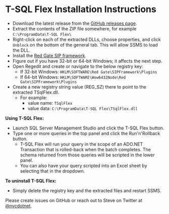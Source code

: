 T-SQL Flex Installation Instructions
====================================

  * Download the latest release from the [GitHub releases page](https://github.com/nycdotnet/TSqlFlex/releases).
  * Extract the contents of the ZIP file somewhere, for example `C:\ProgramData\T-SQL Flex\`
  * Right-click on each of the extracted DLLs, choose properties, and click `Unblock` on the bottom of the general tab.  This will allow SSMS to load the DLL.
  * Install the [Red Gate SIP framework](http://documentation.red-gate.com/display/MA/Redistributing+the+framework).
  * Figure out if you have 32-bit or 64-bit Windows; it affects the next step.
  * Open Regedit and create or navigate to the below registry key:
    * If 32-bit Windows: `HKLM\SOFTWARE\Red Gate\SIPFramework\Plugins`
    * If 64-bit Windows: `HKLM\SOFTWARE\Wow6432Node\Red Gate\SIPFramework\Plugins`
  * Create a new registry string value (REG_SZ) there to point to the extracted TSqlFlex.dll.
    * For example:
      * value name: `TSqlFlex`
      * value data: `C:\ProgramData\T-SQL Flex\TSqlFlex.dll`

**Using T-SQL Flex:**
  * Launch SQL Server Management Studio and click the T-SQL Flex button.
  * Type one or more queries in the top panel and click the Run'n'Rollback button.
    * T-SQL Flex will run your query in the scope of an ADO.NET Transaction that is rolled-back when the batch completes.  The schema returned from those queries will be scripted in the lower panel.
	* You can also have your query scripted into an Excel sheet by selecting that in the dropdown.

**To uninstall T-SQL Flex:**
  * Simply delete the registry key and the extracted files and restart SSMS.

Please create issues on GitHub or reach out to Steve on Twitter at [@nycdotnet](https://twitter.com/nycdotnet).



